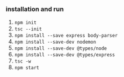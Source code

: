 ### installation and run
1. `npm init`
2. `tsc --init`
3. `npm install --save express body-parser`
4. `npm install --save-dev nodemon`
5. `npm install --save-dev @types/node`
6. `npm install --save-dev @types/express`
7. `tsc -w`
8. `npm start`

